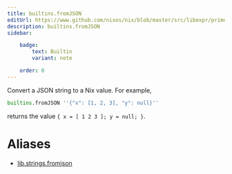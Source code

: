 ```yaml
---
title: builtins.fromJSON
editUrl: https://www.github.com/nixos/nix/blob/master/src/libexpr/primops.cc
description: builtins.fromJSON
sidebar:

    badge:
        text: Builtin
        variant: note

    order: 0
---
```


Convert a JSON string to a Nix value. For example,

```nix
builtins.fromJSON ''{"x": [1, 2, 3], "y": null}''
```

returns the value `{ x = [ 1 2 3 ]; y = null; }`.


# Aliases

- [lib.strings.fromjson](/nix-doc-comments/reference/lib/strings/lib-strings-fromjson)


